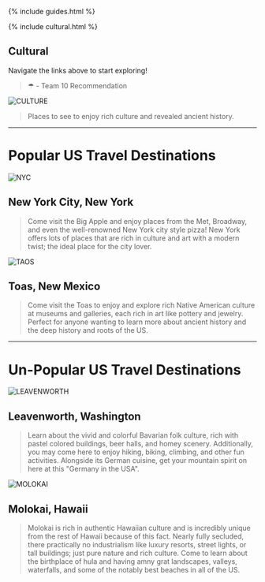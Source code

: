 {% include guides.html %}

{% include cultural.html %}

## Cultural

Navigate the links above to start exploring!

> ☂ - Team 10 Recommendation

![CULTURE](https://wander-lush.org/wp-content/uploads/2020/12/Cultural-tourism-destinations-Andalusia-CanvaPro.jpg)

> Places to see to enjoy rich culture and revealed ancient history.

---------

# Popular US Travel Destinations

![NYC](https://i0.wp.com/files.tripstodiscover.com/files/2016/10/bigstock-Diamond-District-New-York-98002574-1.jpg?resize=784%2c588)
## New York City, New York
> Come visit the Big Apple and enjoy places from the Met, Broadway, and even the well-renowned New York city style pizza! New York offers lots of places that are rich in culture and art with a modern twist; the ideal place for the city lover.

![TAOS](https://media.istockphoto.com/id/479050982/photo/buildings-in-taos.jpg?s=612x612&w=0&k=20&c=2SOuTiuCIHHKZxJywPYFf5Xl0sfnycMdIKxOl9ZwEo8=)
## Toas, New Mexico
> Come visit the Toas to enjoy and explore rich Native American culture at museums and galleries, each rich in art like pottery and jewelry. Perfect for anyone wanting to learn more about ancient history and the deep history and roots of the US. 

---------
# Un-Popular US Travel Destinations

![LEAVENWORTH](https://www.myglobalviewpoint.com/wp-content/uploads/2021/02/Leavenworth-Washington-Facades.jpg)
## Leavenworth, Washington
> Learn about the vivid and colorful Bavarian folk culture, rich with pastel colored buildings, beer halls, and homey scenery. Additionally, you may come here to enjoy hiking, biking, climbing, and other fun activities. Alongside its German cuisine, get your mountain spirit on here at this "Germany in the USA".
<!-- https://www.myglobalviewpoint.com/best-hidden-vacation-spots-in-us/ -->

![MOLOKAI](https://www.gohawaii.com/sites/default/files/styles/narrow_carousel_large/public/content-carousel-images/07979.jpg?itok=m-MumPZY)
## Molokai, Hawaii
> Molokai is rich in authentic Hawaiian culture and is incredibly unique from the rest of Hawaii because of this fact. Nearly fully secluded, there practically no industrialism like luxury resorts, street lights, or tall buildings; just pure nature and rich culture. Come to learn about the birthplace of hula and having amny grat landscapes, valleys, waterfalls, and some of the notably best beaches in all of the US. 


<!-- credit: https://www.tripstodiscover.com/most-cultured-cities-in-america-to-visit/ -->